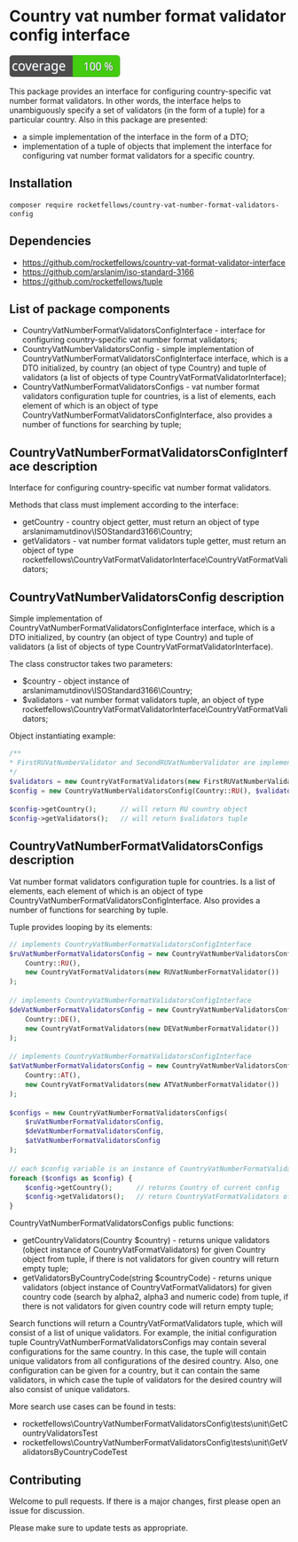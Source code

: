 # Country vat number format validator config interface

![Code Coverage Badge](./badge.svg)

This package provides an interface for configuring country-specific vat number format validators.
In other words, the interface helps to unambiguously specify a set of validators (in the form of a tuple) for a particular country.
Also in this package are presented:
- a simple implementation of the interface in the form of a DTO;
- implementation of a tuple of objects that implement the interface for configuring vat number format validators for a specific country.

## Installation

```shell
composer require rocketfellows/country-vat-number-format-validators-config
```

## Dependencies

- https://github.com/rocketfellows/country-vat-format-validator-interface
- https://github.com/arslanim/iso-standard-3166
- https://github.com/rocketfellows/tuple

## List of package components

- CountryVatNumberFormatValidatorsConfigInterface - interface for configuring country-specific vat number format validators;
- CountryVatNumberValidatorsConfig - simple implementation of CountryVatNumberFormatValidatorsConfigInterface interface, which is a DTO initialized, by country (an object of type Country) and tuple of validators (a list of objects of type CountryVatFormatValidatorInterface);
- CountryVatNumberFormatValidatorsConfigs - vat number format validators configuration tuple for countries, is a list of elements, each element of which is an object of type CountryVatNumberFormatValidatorsConfigInterface, also provides a number of functions for searching by tuple;

## CountryVatNumberFormatValidatorsConfigInterface description

Interface for configuring country-specific vat number format validators.

Methods that class must implement according to the interface:
- getCountry - country object getter, must return an object of type arslanimamutdinov\ISOStandard3166\Country;
- getValidators - vat number format validators tuple getter, must return an object of type rocketfellows\CountryVatFormatValidatorInterface\CountryVatFormatValidators;

## CountryVatNumberValidatorsConfig description

Simple implementation of CountryVatNumberFormatValidatorsConfigInterface interface, which is a DTO initialized, by country (an object of type Country) and tuple of validators (a list of objects of type CountryVatFormatValidatorInterface).

The class constructor takes two parameters:
- $country - object instance of arslanimamutdinov\ISOStandard3166\Country;
- $validators - vat number format validators tuple, an object of type rocketfellows\CountryVatFormatValidatorInterface\CountryVatFormatValidators;

Object instantiating example:

```php
/**
* FirstRUVatNumberValidator and SecondRUVatNumberValidator are implemented CountryVatFormatValidatorInterface
*/
$validators = new CountryVatFormatValidators(new FirstRUVatNumberValidator(), new SecondRUVatNumberValidator());
$config = new CountryVatNumberValidatorsConfig(Country::RU(), $validators);

$config->getCountry();      // will return RU country object
$config->getValidators();   // will return $validators tuple
```

## CountryVatNumberFormatValidatorsConfigs description

Vat number format validators configuration tuple for countries.
Is a list of elements, each element of which is an object of type CountryVatNumberFormatValidatorsConfigInterface.
Also provides a number of functions for searching by tuple.

Tuple provides looping by its elements:

```php
// implements CountryVatNumberFormatValidatorsConfigInterface
$ruVatNumberFormatValidatorsConfig = new CountryVatNumberValidatorsConfig(
    Country::RU(),
    new CountryVatFormatValidators(new RUVatNumberFormatValidator())
);

// implements CountryVatNumberFormatValidatorsConfigInterface
$deVatNumberFormatValidatorsConfig = new CountryVatNumberValidatorsConfig(
    Country::DE(),
    new CountryVatFormatValidators(new DEVatNumberFormatValidator())
);

// implements CountryVatNumberFormatValidatorsConfigInterface
$atVatNumberFormatValidatorsConfig = new CountryVatNumberValidatorsConfig(
    Country::AT(),
    new CountryVatFormatValidators(new ATVatNumberFormatValidator())
);

$configs = new CountryVatNumberFormatValidatorsConfigs(
    $ruVatNumberFormatValidatorsConfig,
    $deVatNumberFormatValidatorsConfig,
    $atVatNumberFormatValidatorsConfig
);

// each $config variable is an instance of CountryVatNumberFormatValidatorsConfigInterface
foreach ($configs as $config) {
    $config->getCountry();      // returns Country of current config
    $config->getValidators();   // return CountryVatFormatValidators of current config
}
```

CountryVatNumberFormatValidatorsConfigs public functions:
- getCountryValidators(Country $country) - returns unique validators (object instance of CountryVatFormatValidators) for given Country object from tuple, if there is not validators for given country will return empty tuple;
- getValidatorsByCountryCode(string $countryCode) - returns unique validators (object instance of CountryVatFormatValidators) for given country code (search by alpha2, alpha3 and numeric code) from tuple, if there is not validators for given country code will return empty tuple;

Search functions will return a CountryVatFormatValidators tuple, which will consist of a list of unique validators.
For example, the initial configuration tuple CountryVatNumberFormatValidatorsConfigs may contain several configurations for the same country.
In this case, the tuple will contain unique validators from all configurations of the desired country.
Also, one configuration can be given for a country, but it can contain the same validators, in which case the tuple of validators for the desired country will also consist of unique validators.

More search use cases can be found in tests:
- rocketfellows\CountryVatNumberFormatValidatorsConfig\tests\unit\GetCountryValidatorsTest
- rocketfellows\CountryVatNumberFormatValidatorsConfig\tests\unit\GetValidatorsByCountryCodeTest

## Contributing

Welcome to pull requests. If there is a major changes, first please open an issue for discussion.

Please make sure to update tests as appropriate.
